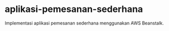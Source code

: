# aplikasi-pemesanan-sederhana
Implementasi aplikasi pemesanan sederhana menggunakan AWS Beanstalk.

